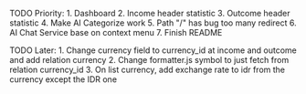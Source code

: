 TODO Priority:
    1. Dashboard
    2. Income header statistic
    3. Outcome header statistic
    4. Make AI Categorize work
    5. Path "/" has bug too many redirect
    6. AI Chat Service base on context menu
    7. Finish README
    
    
TODO Later:
    1. Change currency field to currency_id at income and outcome and add relation currency
    2. Change formatter.js symbol to just fetch from relation currency_id
    3. On list currency, add exchange rate to idr from the currency except the IDR one
